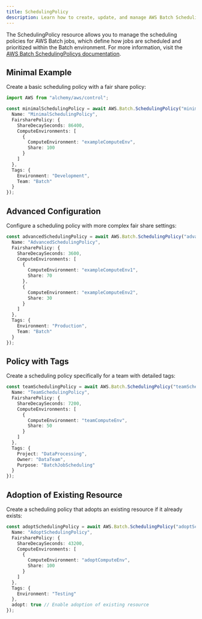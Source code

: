```yaml
---
title: SchedulingPolicy
description: Learn how to create, update, and manage AWS Batch SchedulingPolicys using Alchemy Cloud Control.
---
```


The SchedulingPolicy resource allows you to manage the scheduling policies for AWS Batch jobs, which define how jobs are scheduled and prioritized within the Batch environment. For more information, visit the [AWS Batch SchedulingPolicys documentation](https://docs.aws.amazon.com/batch/latest/userguide/).

## Minimal Example

Create a basic scheduling policy with a fair share policy:

```ts
import AWS from "alchemy/aws/control";

const minimalSchedulingPolicy = await AWS.Batch.SchedulingPolicy("minimalSchedulingPolicy", {
  Name: "MinimalSchedulingPolicy",
  FairsharePolicy: {
    ShareDecaySeconds: 86400,
    ComputeEnvironments: [
      {
        ComputeEnvironment: "exampleComputeEnv",
        Share: 100
      }
    ]
  },
  Tags: {
    Environment: "Development",
    Team: "Batch"
  }
});
```

## Advanced Configuration

Configure a scheduling policy with more complex fair share settings:

```ts
const advancedSchedulingPolicy = await AWS.Batch.SchedulingPolicy("advancedSchedulingPolicy", {
  Name: "AdvancedSchedulingPolicy",
  FairsharePolicy: {
    ShareDecaySeconds: 3600,
    ComputeEnvironments: [
      {
        ComputeEnvironment: "exampleComputeEnv1",
        Share: 70
      },
      {
        ComputeEnvironment: "exampleComputeEnv2",
        Share: 30
      }
    ]
  },
  Tags: {
    Environment: "Production",
    Team: "Batch"
  }
});
```

## Policy with Tags

Create a scheduling policy specifically for a team with detailed tags:

```ts
const teamSchedulingPolicy = await AWS.Batch.SchedulingPolicy("teamSchedulingPolicy", {
  Name: "TeamSchedulingPolicy",
  FairsharePolicy: {
    ShareDecaySeconds: 7200,
    ComputeEnvironments: [
      {
        ComputeEnvironment: "teamComputeEnv",
        Share: 50
      }
    ]
  },
  Tags: {
    Project: "DataProcessing",
    Owner: "DataTeam",
    Purpose: "BatchJobScheduling"
  }
});
```

## Adoption of Existing Resource

Create a scheduling policy that adopts an existing resource if it already exists:

```ts
const adoptSchedulingPolicy = await AWS.Batch.SchedulingPolicy("adoptSchedulingPolicy", {
  Name: "AdoptSchedulingPolicy",
  FairsharePolicy: {
    ShareDecaySeconds: 43200,
    ComputeEnvironments: [
      {
        ComputeEnvironment: "adoptComputeEnv",
        Share: 100
      }
    ]
  },
  Tags: {
    Environment: "Testing"
  },
  adopt: true // Enable adoption of existing resource
});
```